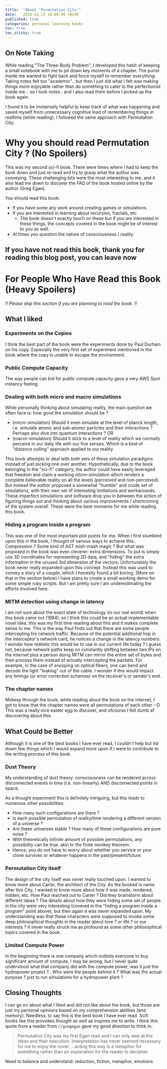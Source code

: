 ```yaml
---
title:  "About 'Permutation City'"
date:   2024-12-23 10:00:00 +0530
published: true
categories: personal learning books
toc: true
toc_sticky: true
---
```


## On Note Taking

While reading "The Three-Body Problem", I developed this habit of keeping a small notebook with me to jot down key moments of a chapter. The purist inside me wanted to fight back and force myself to remember everything. Taking notes felt too "academic".. but then I just did what I felt was making things more enjoyable rather than do something to cater to the perfectionist inside me... so I took notes.. and I also read them before I picked up the book again.

I found it to be immensely helpful to keep track of what was happening and saved myself from unnecessary cognitive load of remembering things in realtime (while reading). I followed the same approach with Permutation City. 

# Why you should read Permutation City ? (No Spoilers)

This was my second sci-fi book. There were times where I had to keep the book down and just re-read and try to grasp what the author was conveying. These challenging bits were the most interesting to me, and it also lead me down to discover the FAQ of the book hosted online by the author (Greg Egan).

You should read this book:
* If you have some any work around creating games or simulations.
* If you are interested in learning about recursion, fractals, etc
    * The book doesn't exactly touch on these but if you are interested in these things, the concepts covered in the book might be of interest to you as well.
* At times you question the nature of consciousness / reality.

## If you have not read this book, thank you for reading this blog post, you can leave now


# For People Who Have Read this Book (Heavy Spoilers)
*!! Please skip this section if you are planning to read the book. !!*

## What I liked

### Experiments on the Copies
I think the best part of the book were the experiments done by Paul Durham on his copy. Especially the very first set of experiment mentioned in the book where the copy is unable to escape the environment.

### Public Compute Capacity
The way people can bid for public compute capacity gave a very AWS Spot instancy feeling.

### Dealing with both micro and macro simulations
While personally thinking about simulating reality, the main question we often face is: how good the simulation should be ?
* (micro-simulation) Should it even simulate at the level of planck length, i.e. simulate atomic and sub-atomic particles and their interactions ? Perhaps also dive into quantum interactions ?
OR
* (macro-simulation) Should it stick to a level of reality which we normally perceive in our daily life with our five senses. Which is a kind of "distance culling" approach applied to our reality.

This book attempts to deal with both sets of these simulation paradigms instead of just picking one over another. Hypothetically, due to the book belonging in the "sci-fi" category, the author could have easily leveraged that freedom and claim a working micro-simulation which renders a complete believable reality on all the levels (perceived and non-perceived).
But instead the author proposed a somewhat "humble" and crude set of simulations, with their own set of interesting limitations and workarounds. These imperfect simulations and software drop you in between the action of figuring things out and thinking about various improvements / shortcoming of the system overall. These were the best moments for me while reading this book.

### Hiding a program inside a program
This was one of the most important plot points for me. When I first stumbled upon this in the book, I thought of various ways to achieve this.. Compression ? Some kind of AST mish-mash magic ? But what was proposed in the book was even cleverer: extra dimensions. To put is simply use 3D coordinates for representing 2D data, and "hiding" the extra information in the unused 3rd dimension of the vectors.
Unfortunately the book never really expanded upon this concept. Instead this was used to convey a story of a couple, which I honestly found a bit boring. (More on that in the section below)
I have plans to create a small working demo for some simple ruby scripts. But I am pretty sure I am underestimating the efforts involved here.

### MITM detection using change in latency
I am not sure about the exact state of technology (in our real world) when this book came out (1994), so I think this could be an actual implementable novel idea, this was my first time reading about this and it makes complete sense to me.
This is the way Paul finds out that there are some people intercepting his network traffic. Because of the potential additional hop in the interceptor's network card, he notices a change in the latency numbers. I wonder how realistic this would be to use in our current life today ? I guess not, because network paths keep on constantly shifting between two IPs on the internet plus a person doing MITM can mirror the entire set of bytes and then process them instead of actually intercepting the packets. For example, in the case of snooping on optical fibers, one can bend and decode the light "leaking" out of the cable. I wonder if this would impact any timings (or error correction schemes) on the receiver's or sender's end.

### The chapter names
Midway through the book, while reading about the book on the internet, I got to know that the chapter names were all permutations of each other :-D 
This was a really nice easter egg to discover, and ofcourse I felt dumb af discovering about this.

## What Could be Better
Although it is one of the best books I have ever read, I couldn't help but list down few things which I would expand more upon if I were to contribute to the writing process of this book.

### Dust Theory
My understanding of dust theory: consciousness can be rendered across disconnected events in time (i.e. non-linearly) AND disconnected points in space. 

As a thought experiment this is definitely intriguing, but this leads to numerous other possibilities:
* How many such configurations are there ? 
* Is each possible permutation of reality/time rendering a different version of a universe ?
* Are these universes stable ? How many of these configurations are pure noise ?
* With theoretically infinite amount of possible permutations, any possibility can be true. akin to the finite monkey theorem.
* Hence, you do not have to worry about whether you service or your clone survives or whatever happens in the past/present/future.

### Permutation City itself
The design of the city itself was never really touched upon. I wanted to know more about Carter, the architect of the City. As the booked is name after this City, I wanted to know more about how it was made, rendered, hidden, etc.
How Paul reached out to Carter ? Did they brainstorm about different ideas ?
The details about how they were hiding some set of people in the city were very interesting (covered in the "hiding a program inside a program" point above), but then again it was never expanded upon. My understanding was that these characters were supposed to invoke some deep philosophical thoughts in the reader about love ? or life ? or our interests ? It never really struck me as profound as some other philosophical topics covered in the book.

### Limited Compute Power
In the beginning there is one company which outbids everyone to buy significant amount of compute, I may be wrong, but I never quite understood what that company did with the compute power, was it just the hydropower project ? . Who were the people behind it ? What was the actual purpose ? just to run simulations for a hydropower plant ?


## Closing Thoughts
I can go on about what I liked and did not like about the book, but those are just my personal opinions based on my comprehension abilities (and memory). Needless, to say this is the best book I have ever read. Scifi books like this provokes thought as well as inspires me to write.
I think this quote from a reader from `r/gregegan` gave my good direction to think in:
> Permutation City was my first Egan read and I can only awe at the ideas and their execution. Interpretation has never seemed necessary for me to enjoy the novel.
> ...acting this way is a metaphor for something rather than an explanation for the reader to decipher

Need to balance and understand: reduction, fiction, metaphor, emotions
